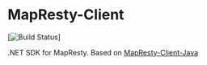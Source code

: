 # MapResty-Client

[![Build Status](https://ci.appveyor.com/api/projects/status/github/maptalks/mapresty-client-dotnet?branch=master&svg=true)]

.NET SDK for MapResty. Based on [MapResty-Client-Java](https://github.com/maptalks/mapresty-client-java)

